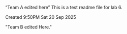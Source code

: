 “Team A edited here”
This is a test readme file for lab 6.

Created 9:50PM Sat 20 Sep 2025

"Team B edited Here."
